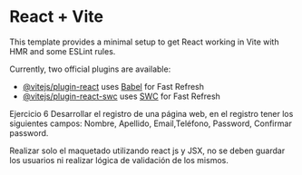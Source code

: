 # React + Vite

This template provides a minimal setup to get React working in Vite with HMR and some ESLint rules.

Currently, two official plugins are available:

- [@vitejs/plugin-react](https://github.com/vitejs/vite-plugin-react/blob/main/packages/plugin-react/README.md) uses [Babel](https://babeljs.io/) for Fast Refresh
- [@vitejs/plugin-react-swc](https://github.com/vitejs/vite-plugin-react-swc) uses [SWC](https://swc.rs/) for Fast Refresh

Ejercicio 6
Desarrollar el registro de una página web, en el registro tener los siguientes campos: Nombre, Apellido, Email,Teléfono, Password, Confirmar password.

Realizar solo el maquetado utilizando react js y JSX, no se deben guardar los usuarios ni realizar lógica de validación de los mismos.
